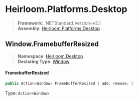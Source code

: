 # Heirloom.Platforms.Desktop

> **Framework**: .NETStandard,Version=v2.1  
> **Assembly**: [Heirloom.Platforms.Desktop][0]  

## Window.FramebufferResized

> **Namespace**: [Heirloom.Desktop][0]  
> **Declaring Type**: [Window][1]  

#### FramebufferResized

```cs
public Action<Window> FramebufferResized { add; remove; }
```

Type: `Action<Window>`

[0]: ../../../Heirloom.Platforms.Desktop.md
[1]: ../Window.md
